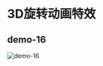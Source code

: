 # 3D旋转动画特效

## demo-16

![demo-16](https://github.com/vxhly/web-demo/blob/master/demo-16/images/demo-16.png)

